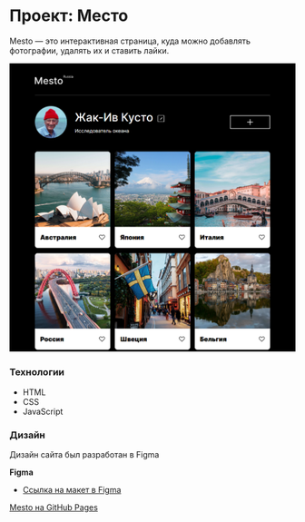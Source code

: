 # Проект: Место

Mesto — это интерактивная страница, куда можно добавлять фотографии, удалять их и ставить лайки.

![Preview of project mesto from Yandex.Practicum](./images/preview.png)

### Технологии

* HTML
* CSS
* JavaScript

### Дизайн

Дизайн сайта был разработан в Figma

**Figma**

* [Ссылка на макет в Figma](https://www.figma.com/file/2cn9N9jSkmxD84oJik7xL7/JavaScript.-Sprint-4?node-id=0%3A1)

[Mesto на GitHub Pages](https://egorsabyanin.github.io/mesto/)

